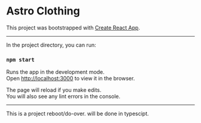 # Astro Clothing

This project was bootstrapped with [Create React App](https://github.com/facebook/create-react-app).

---

In the project directory, you can run:

### `npm start`

Runs the app in the development mode.\
Open [http://localhost:3000](http://localhost:3000) to view it in the browser.

The page will reload if you make edits.\
You will also see any lint errors in the console.

---

This is a project reboot/do-over. will be done in typescipt.
